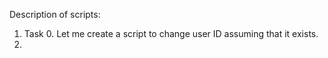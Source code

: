 Description of scripts:

1. Task 0. Let me create a script to change user ID assuming that it exists.
2. 